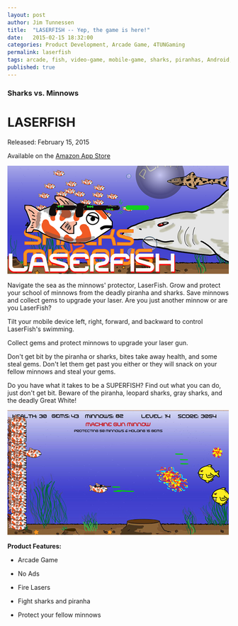 ```yaml
---
layout: post
author: Jim Tunnessen
title:  "LASERFISH -- Yep, the game is here!"
date:   2015-02-15 18:32:00
categories: Product Development, Arcade Game, 4TUNGaming
permalink: laserfish
tags: arcade, fish, video-game, mobile-game, sharks, piranhas, Android, Amazon
published: true
---
```


### Sharks vs. Minnows

# LASERFISH
Released: February 15, 2015

Available on the [Amazon App Store](http://www.amazon.com/TheDoctor-LaserFish/dp/B00TNMH2XO/ref=sr_1_1?ie=UTF8&qid=1432865794&sr=8-1&keywords=laserfish "Amazon App Store")

![LaserFish Promotional Banner](/img/laserfish_promo.png "LaserFish")

Navigate the sea as the minnows' protector, LaserFish. Grow and protect your school of minnows from the deadly piranha and sharks. Save minnows and collect gems to upgrade your laser. Are you just another minnow or are you LaserFish? 

Tilt your mobile device left, right, forward, and backward to control LaserFish's swimming. 

Collect gems and protect minnows to upgrade your laser gun.

Don't get bit by the piranha or sharks, bites take away health, and some steal gems.
Don't let them get past you either or they will snack on your fellow minnows and steal your gems. 

Do you have what it takes to be a SUPERFISH? Find out what you can do, just don't get bit. Beware of the piranha, leopard sharks, gray sharks, and the deadly Great White!

<img src="/img/sharksVSminnowsExplosion.png" alt="LaserFish Explosion Screenshot">

**Product Features:**

+ Arcade Game

+ No Ads

+ Fire Lasers

+ Fight sharks and piranha

+ Protect your fellow minnows

